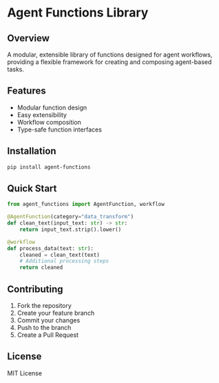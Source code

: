 # Agent Functions Library

## Overview
A modular, extensible library of functions designed for agent workflows, providing a flexible framework for creating and composing agent-based tasks.

## Features
- Modular function design
- Easy extensibility
- Workflow composition
- Type-safe function interfaces

## Installation
```bash
pip install agent-functions
```

## Quick Start
```python
from agent_functions import AgentFunction, workflow

@AgentFunction(category="data_transform")
def clean_text(input_text: str) -> str:
    return input_text.strip().lower()

@workflow
def process_data(text: str):
    cleaned = clean_text(text)
    # Additional processing steps
    return cleaned
```

## Contributing
1. Fork the repository
2. Create your feature branch
3. Commit your changes
4. Push to the branch
5. Create a Pull Request

## License
MIT License
